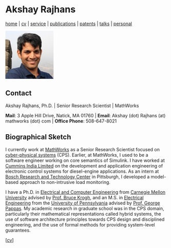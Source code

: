 # Akshay Rajhans
[home](index.html) \| [cv](files/docs/AkshayRajhansCV.pdf) \| [service](service.html) \| [publications](publications.html) \| [patents](patents.html) \| [talks](talks.html) \| [personal](personal.html)

![Akshay Rajhans](files/akshay.jpeg) 

## Contact
Akshay Rajhans, Ph.D. \| Senior Research Scientist \| MathWorks

**Mail**: 3 Apple Hill Drive, Natick, MA 01760 | **Email**: Akshay (dot) Rajhans (at) mathworks (dot) com \| **Office Phone**: 508-647-8021

## Biographical Sketch
I currently work at [MathWorks]() as a Senior Research Scientist focused on [cyber-physical systems](http://www.mathworks.com/discovery/cyber-physical-systems.html) (CPS). Earlier, at MathWorks, I used to be a software engineer working on core semantics of Simulink. I have worked at [Cummins India Limited](http://www.cumminsindia.com/) on the development and application engineering of electronic control systems for diesel-engine applications. As an intern at [Bosch Research and Technology Center](http://www.bosch.us/content/language1/html/rtc.htm) in Pittsburgh, I developed a model-based approach to non-intrusive load monitoring.

I have a Ph.D. in [Electrical and Computer Engineering](https://www.ece.cmu.edu/) from [Carnegie Mellon University](https://www.cmu.edu/) advised by [Prof. Bruce Krogh](https://www.ece.cmu.edu/directory/department/faculty/K/Bruce_Krogh_89.html), and an M.S. in [Electrical Engineering](https://www.ese.upenn.edu/) from the [University of Pennsylvania](https://www.ese.upenn.edu/) advised by [Prof. George Pappas](https://www.seas.upenn.edu/~pappasg). My academic research in graduate school was in the CPS domain, particularly their mathematical representations called hybrid systems, the use of software architecture principles towards CPS design and disciplined engineering, and the use of formal methods for providing system-level guarantees.

\[[cv](files/docs/AkshayRajhansCV.pdf)\]
